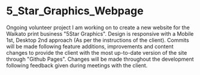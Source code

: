 # 5_Star_Graphics_Webpage

Ongoing volunteer project I am working on to create a new website for the Waikato print business "5Star Graphics". Design is responsive with a Mobile 1st, Desktop 2nd approach (As per the instructions of the client). Commits will be made following feature additions, improvements and content changes to provide the client with the most up-to-date version of the site through "Github Pages". Changes will be made throughout the development following feedback given during meetings with the client. 
